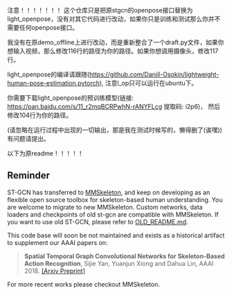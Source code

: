 注意！！！！！！！
这个仓库只是把原stgcn的openpose接口替换为light_openpose，没有对其它代码进行改动，如果你只是训练和测试那么你并不需要任何openpose接口。

我没有在原demo_offline上进行改动，而是重新整合了一个draft.py文件，如果你想输入视频，那么修改116行的路径为你的路径。如果你想调用摄像头，修改117行。

light_openpose的编译请跟随(https://github.com/Daniil-Osokin/lightweight-human-pose-estimation.pytorch),  注意l_op只可以运行在ubuntu下。

你需要下载light_openpose的预训练模型(链接: https://pan.baidu.com/s/11_r2mqBCRPwhN-rANYFLcg 提取码: i2p6)，   然后修改104行为你的路径。

(请忽略在运行过程中出现的一切输出，那是我在测试时候写的，懒得删了(诶嘿))
有问题请提出。



以下为原readme！！！！！
## Reminder

ST-GCN has transferred to [MMSkeleton](https://github.com/open-mmlab/mmskeleton),
and keep on developing as an flexible open source toolbox for skeleton-based human understanding.
You are welcome to migrate to new MMSkeleton.
Custom networks, data loaders and checkpoints of old st-gcn are compatible with MMSkeleton.
If you want to use old ST-GCN, please refer to [OLD_README.md](./OLD_README.md).

This code base will soon be not maintained and exists as a historical artifact to supplement our AAAI papers on:

> **Spatial Temporal Graph Convolutional Networks for Skeleton-Based Action Recognition**, Sijie Yan, Yuanjun Xiong and Dahua Lin, AAAI 2018. [[Arxiv Preprint]](https://arxiv.org/abs/1801.07455)

For more recent works please checkout MMSkeleton.
  
